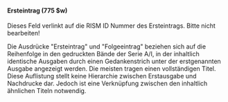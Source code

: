 #### Ersteintrag (775 $w)

Dieses Feld verlinkt auf die RISM ID Nummer des Ersteintrags. Bitte nicht bearbeiten!

Die Ausdrücke "Ersteintrag" und "Folgeeintrag" beziehen sich auf die Reihenfolge in den gedruckten Bände der Serie A/I, in der inhaltlich identische Ausgaben durch einen Gedankenstrich unter der erstgenannten Ausgabe angezeigt werden. Die meisten tragen einen vollständigen Titel. Diese Auflistung stellt keine Hierarchie zwischen Erstausgabe und Nachdrucke dar. Jedoch ist eine Verknüpfung zwischen den inhaltlich ähnlichen Titeln notwendig.
